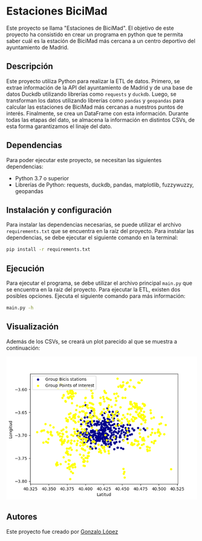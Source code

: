 # Estaciones BiciMad

Este proyecto se llama "Estaciones de BiciMad". El objetivo de este proyecto ha consistido en crear un programa en python que te permita saber cuál es la estación de BiciMad más cercana a un centro deportivo del ayuntamiento de Madrid.

## Descripción

Este proyecto utiliza Python para realizar la ETL de datos. Primero, se extrae información de la API del ayuntamiento de Madrid y de una base de datos Duckdb utilizando librerías como `requests` y `duckdb`. Luego, se transforman los datos utilizando librerías como `pandas` y `geopandas` para calcular las estaciones de BiciMad más cercanas a nuestros puntos de interés. Finalmente, se crea un DataFrame con esta información. Durante todas las etapas del dato, se almacena la información en distintos CSVs, de esta forma garantizamos el linaje del dato.

## Dependencias

Para poder ejecutar este proyecto, se necesitan las siguientes dependencias:

- Python 3.7 o superior
- Librerías de Python: requests, duckdb, pandas, matplotlib, fuzzywuzzy, geopandas


## Instalación y configuración

Para instalar las dependencias necesarias, se puede utilizar el archivo `requirements.txt` que se encuentra en la raíz del proyecto. Para instalar las dependencias, se debe ejecutar el siguiente comando en la terminal:

```bash
pip install -r requirements.txt
```

## Ejecución

Para ejecutar el programa, se debe utilizar el archivo principal `main.py` que se encuentra en la raiz del proyecto. Para ejecutar la ETL, existen dos posibles opciones. Ejecuta el siguiente comando para más información:

```bash
main.py -h
```

## Visualización

Además de los CSVs, se creará un plot parecido al que se muestra a continuación:

![Estaciones BiciMad y Centros Deportivos](./img/plot.png "Estaciones BiciMad y Centros Deportivos")

## Autores

Este proyecto fue creado por [Gonzalo López](https://github.com/Glopez-a)

